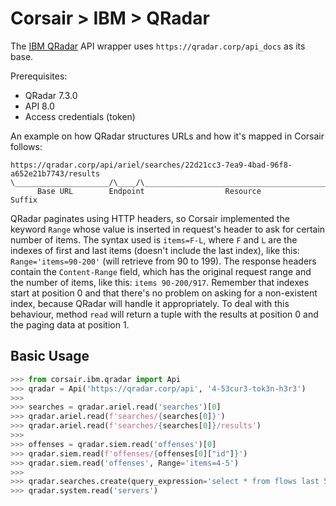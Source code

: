 # Corsair > IBM > QRadar
The [IBM QRadar](https://www.ibm.com/security/security-intelligence/qradar) API wrapper uses `https://qradar.corp/api_docs` as its base.

Prerequisites:

* QRadar 7.3.0
* API 8.0
* Access credentials (token)

An example on how QRadar structures URLs and how it's mapped in Corsair follows:

```
https://qradar.corp/api/ariel/searches/22d21cc3-7ea9-4bad-96f8-a652e21b7743/results
\_____________________/\____/\____________________________________________/\______/
      Base URL        Endpoint                  Resource                    Suffix
```

QRadar paginates using HTTP headers, so Corsair implemented the keyword `Range` whose value is inserted in request's header to ask for certain number of items.  The syntax used is `items=F-L`, where `F` and `L` are the indexes of first and last items (doesn't include the last index), like this: `Range='items=90-200'` (will retrieve from 90 to 199).  The response headers contain the `Content-Range` field, which has the original request range and the number of items, like this: `items 90-200/917`.  Remember that indexes start at position 0 and that there's no problem on asking for a non-existent index, because QRadar will handle it appropriately.  To deal with this behaviour, method `read` will return a tuple with the results at position 0 and the paging data at position 1.


## Basic Usage

```python
>>> from corsair.ibm.qradar import Api
>>> qradar = Api('https://qradar.corp/api', '4-53cur3-tok3n-h3r3')
>>>
>>> searches = qradar.ariel.read('searches')[0]
>>> qradar.ariel.read(f'searches/{searches[0]}')
>>> qradar.ariel.read(f'searches/{searches[0]}/results')
>>>
>>> offenses = qradar.siem.read('offenses')[0]
>>> qradar.siem.read(f'offenses/{offenses[0]["id"]}')
>>> qradar.siem.read('offenses', Range='items=4-5')
>>>
>>> qradar.searches.create(query_expression='select * from flows last 5 minutes')
>>> qradar.system.read('servers')
```
